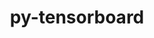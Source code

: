 ---
title: "py-tensorboard"
layout: cache
categories: [package, develop]
meta: {"versions": ["2.11.2", "2.14.1", "2.16.2"], "compilers": ["apple-clang@=15.0.0", "gcc@=11.4.0"], "oss": ["ubuntu22.04", "ventura"], "platforms": ["darwin", "linux"], "targets": ["aarch64", "neoverse_v1", "neoverse_v2", "x86_64_v3"], "stacks": ["e4s", "e4s-neoverse-v2", "e4s-neoverse_v1", "ml-darwin-aarch64-mps", "ml-linux-x86_64-cpu", "ml-linux-x86_64-cuda", "root"], "num_specs": 96, "num_specs_by_stack": {"ml-darwin-aarch64-mps": 14, "root": 96, "e4s-neoverse_v1": 16, "e4s-neoverse-v2": 18, "ml-linux-x86_64-cuda": 32, "ml-linux-x86_64-cpu": 32, "e4s": 16}}
spec_details: [{"hash": "kvrbjqjpsykt2srzo4zfra4dyi4yx7xp", "compiler": "apple-clang@=15.0.0", "versions": ["2.11.2"], "os": "ventura", "platform": "darwin", "target": "aarch64", "variants": ["build_system=python_pip"], "stacks": ["ml-darwin-aarch64-mps", "root"], "size": "-", "tarball": "https://binaries.spack.io/develop/build_cache/darwin-ventura-aarch64/apple-clang-15.0.0/py-tensorboard-2.11.2/darwin-ventura-aarch64-apple-clang-15.0.0-py-tensorboard-2.11.2-kvrbjqjpsykt2srzo4zfra4dyi4yx7xp.spack"}, {"hash": "j2ievc5xngvgvcvbuwpoupkpzei3jbgo", "compiler": "apple-clang@=15.0.0", "versions": ["2.11.2"], "os": "ventura", "platform": "darwin", "target": "aarch64", "variants": ["build_system=python_pip"], "stacks": ["ml-darwin-aarch64-mps", "root"], "size": "-", "tarball": "https://binaries.spack.io/develop/build_cache/darwin-ventura-aarch64/apple-clang-15.0.0/py-tensorboard-2.11.2/darwin-ventura-aarch64-apple-clang-15.0.0-py-tensorboard-2.11.2-j2ievc5xngvgvcvbuwpoupkpzei3jbgo.spack"}, {"hash": "nwm3trfk6k6qovgemikwl5kcee4zwrma", "compiler": "apple-clang@=15.0.0", "versions": ["2.11.2"], "os": "ventura", "platform": "darwin", "target": "aarch64", "variants": ["build_system=python_pip"], "stacks": ["ml-darwin-aarch64-mps", "root"], "size": "-", "tarball": "https://binaries.spack.io/develop/build_cache/darwin-ventura-aarch64/apple-clang-15.0.0/py-tensorboard-2.11.2/darwin-ventura-aarch64-apple-clang-15.0.0-py-tensorboard-2.11.2-nwm3trfk6k6qovgemikwl5kcee4zwrma.spack"}, {"hash": "pcqeh65iwtgtjjw6a37mxsdwloxh4zvv", "compiler": "apple-clang@=15.0.0", "versions": ["2.11.2"], "os": "ventura", "platform": "darwin", "target": "aarch64", "variants": ["build_system=python_pip"], "stacks": ["ml-darwin-aarch64-mps", "root"], "size": "-", "tarball": "https://binaries.spack.io/develop/build_cache/darwin-ventura-aarch64/apple-clang-15.0.0/py-tensorboard-2.11.2/darwin-ventura-aarch64-apple-clang-15.0.0-py-tensorboard-2.11.2-pcqeh65iwtgtjjw6a37mxsdwloxh4zvv.spack"}, {"hash": "3ka2cgjf4qthacbp7i6lcb3wagnm62a2", "compiler": "apple-clang@=15.0.0", "versions": ["2.11.2"], "os": "ventura", "platform": "darwin", "target": "aarch64", "variants": ["build_system=python_pip"], "stacks": ["ml-darwin-aarch64-mps", "root"], "size": "-", "tarball": "https://binaries.spack.io/develop/build_cache/darwin-ventura-aarch64/apple-clang-15.0.0/py-tensorboard-2.11.2/darwin-ventura-aarch64-apple-clang-15.0.0-py-tensorboard-2.11.2-3ka2cgjf4qthacbp7i6lcb3wagnm62a2.spack"}, {"hash": "5gwmk4w6pel3ttlm4r5f55wlvmhd4w5e", "compiler": "apple-clang@=15.0.0", "versions": ["2.11.2"], "os": "ventura", "platform": "darwin", "target": "aarch64", "variants": ["build_system=python_pip"], "stacks": ["ml-darwin-aarch64-mps", "root"], "size": "-", "tarball": "https://binaries.spack.io/develop/build_cache/darwin-ventura-aarch64/apple-clang-15.0.0/py-tensorboard-2.11.2/darwin-ventura-aarch64-apple-clang-15.0.0-py-tensorboard-2.11.2-5gwmk4w6pel3ttlm4r5f55wlvmhd4w5e.spack"}, {"hash": "tyquseyopo4oekewlguf2wbkpqprvvu6", "compiler": "apple-clang@=15.0.0", "versions": ["2.11.2"], "os": "ventura", "platform": "darwin", "target": "aarch64", "variants": ["build_system=python_pip"], "stacks": ["ml-darwin-aarch64-mps", "root"], "size": "-", "tarball": "https://binaries.spack.io/develop/build_cache/darwin-ventura-aarch64/apple-clang-15.0.0/py-tensorboard-2.11.2/darwin-ventura-aarch64-apple-clang-15.0.0-py-tensorboard-2.11.2-tyquseyopo4oekewlguf2wbkpqprvvu6.spack"}, {"hash": "3r24c3rft64ju4f3ll3fiknrxiz4kktu", "compiler": "apple-clang@=15.0.0", "versions": ["2.16.2"], "os": "ventura", "platform": "darwin", "target": "aarch64", "variants": ["build_system=python_pip"], "stacks": ["ml-darwin-aarch64-mps", "root"], "size": "-", "tarball": "https://binaries.spack.io/develop/build_cache/darwin-ventura-aarch64/apple-clang-15.0.0/py-tensorboard-2.16.2/darwin-ventura-aarch64-apple-clang-15.0.0-py-tensorboard-2.16.2-3r24c3rft64ju4f3ll3fiknrxiz4kktu.spack"}, {"hash": "rifd4tamwpszl2iqby5oo3c7qnajtwto", "compiler": "apple-clang@=15.0.0", "versions": ["2.16.2"], "os": "ventura", "platform": "darwin", "target": "aarch64", "variants": ["build_system=python_pip"], "stacks": ["ml-darwin-aarch64-mps", "root"], "size": "-", "tarball": "https://binaries.spack.io/develop/build_cache/darwin-ventura-aarch64/apple-clang-15.0.0/py-tensorboard-2.16.2/darwin-ventura-aarch64-apple-clang-15.0.0-py-tensorboard-2.16.2-rifd4tamwpszl2iqby5oo3c7qnajtwto.spack"}, {"hash": "gmls6oc4poky7ewoqiuhtes4dulnbbyk", "compiler": "apple-clang@=15.0.0", "versions": ["2.16.2"], "os": "ventura", "platform": "darwin", "target": "aarch64", "variants": ["build_system=python_pip"], "stacks": ["ml-darwin-aarch64-mps", "root"], "size": "-", "tarball": "https://binaries.spack.io/develop/build_cache/darwin-ventura-aarch64/apple-clang-15.0.0/py-tensorboard-2.16.2/darwin-ventura-aarch64-apple-clang-15.0.0-py-tensorboard-2.16.2-gmls6oc4poky7ewoqiuhtes4dulnbbyk.spack"}, {"hash": "tc56lblijlukvyckyozeidmbvxfyqyim", "compiler": "apple-clang@=15.0.0", "versions": ["2.16.2"], "os": "ventura", "platform": "darwin", "target": "aarch64", "variants": ["build_system=python_pip"], "stacks": ["ml-darwin-aarch64-mps", "root"], "size": "-", "tarball": "https://binaries.spack.io/develop/build_cache/darwin-ventura-aarch64/apple-clang-15.0.0/py-tensorboard-2.16.2/darwin-ventura-aarch64-apple-clang-15.0.0-py-tensorboard-2.16.2-tc56lblijlukvyckyozeidmbvxfyqyim.spack"}, {"hash": "rzlzemlpfmxrmmmb75jrwduc5yadpvdz", "compiler": "apple-clang@=15.0.0", "versions": ["2.16.2"], "os": "ventura", "platform": "darwin", "target": "aarch64", "variants": ["build_system=python_pip"], "stacks": ["ml-darwin-aarch64-mps", "root"], "size": "-", "tarball": "https://binaries.spack.io/develop/build_cache/darwin-ventura-aarch64/apple-clang-15.0.0/py-tensorboard-2.16.2/darwin-ventura-aarch64-apple-clang-15.0.0-py-tensorboard-2.16.2-rzlzemlpfmxrmmmb75jrwduc5yadpvdz.spack"}, {"hash": "x3vfvlcaqkgi45wwowgmdjkxuhornuwn", "compiler": "apple-clang@=15.0.0", "versions": ["2.16.2"], "os": "ventura", "platform": "darwin", "target": "aarch64", "variants": ["build_system=python_pip"], "stacks": ["ml-darwin-aarch64-mps", "root"], "size": "-", "tarball": "https://binaries.spack.io/develop/build_cache/darwin-ventura-aarch64/apple-clang-15.0.0/py-tensorboard-2.16.2/darwin-ventura-aarch64-apple-clang-15.0.0-py-tensorboard-2.16.2-x3vfvlcaqkgi45wwowgmdjkxuhornuwn.spack"}, {"hash": "yayam4ka7dvab5v46nt6f7gtjocm6eli", "compiler": "apple-clang@=15.0.0", "versions": ["2.16.2"], "os": "ventura", "platform": "darwin", "target": "aarch64", "variants": ["build_system=python_pip"], "stacks": ["ml-darwin-aarch64-mps", "root"], "size": "-", "tarball": "https://binaries.spack.io/develop/build_cache/darwin-ventura-aarch64/apple-clang-15.0.0/py-tensorboard-2.16.2/darwin-ventura-aarch64-apple-clang-15.0.0-py-tensorboard-2.16.2-yayam4ka7dvab5v46nt6f7gtjocm6eli.spack"}, {"hash": "pp67bo5s5twqaee6c2mskyjtnkffko3d", "compiler": "gcc@=11.4.0", "versions": ["2.11.2"], "os": "ubuntu22.04", "platform": "linux", "target": "neoverse_v1", "variants": ["build_system=python_pip"], "stacks": ["root", "e4s-neoverse_v1"], "size": "-", "tarball": "https://binaries.spack.io/develop/build_cache/linux-ubuntu22.04-neoverse_v1/gcc-11.4.0/py-tensorboard-2.11.2/linux-ubuntu22.04-neoverse_v1-gcc-11.4.0-py-tensorboard-2.11.2-pp67bo5s5twqaee6c2mskyjtnkffko3d.spack"}, {"hash": "oa7ds7wbduzbja5jzxovntvsfftmjrwz", "compiler": "gcc@=11.4.0", "versions": ["2.11.2"], "os": "ubuntu22.04", "platform": "linux", "target": "neoverse_v1", "variants": ["build_system=python_pip"], "stacks": ["root", "e4s-neoverse_v1"], "size": "-", "tarball": "https://binaries.spack.io/develop/build_cache/linux-ubuntu22.04-neoverse_v1/gcc-11.4.0/py-tensorboard-2.11.2/linux-ubuntu22.04-neoverse_v1-gcc-11.4.0-py-tensorboard-2.11.2-oa7ds7wbduzbja5jzxovntvsfftmjrwz.spack"}, {"hash": "gmwvzjoqy6ppxng6vsq646xmw4m3pwtb", "compiler": "gcc@=11.4.0", "versions": ["2.16.2"], "os": "ubuntu22.04", "platform": "linux", "target": "neoverse_v1", "variants": ["build_system=python_pip"], "stacks": ["root", "e4s-neoverse_v1"], "size": "-", "tarball": "https://binaries.spack.io/develop/build_cache/linux-ubuntu22.04-neoverse_v1/gcc-11.4.0/py-tensorboard-2.16.2/linux-ubuntu22.04-neoverse_v1-gcc-11.4.0-py-tensorboard-2.16.2-gmwvzjoqy6ppxng6vsq646xmw4m3pwtb.spack"}, {"hash": "clpiem27kcysacsnqbsfnm6mrowshzxz", "compiler": "gcc@=11.4.0", "versions": ["2.11.2"], "os": "ubuntu22.04", "platform": "linux", "target": "neoverse_v1", "variants": ["build_system=python_pip"], "stacks": ["root", "e4s-neoverse_v1"], "size": "-", "tarball": "https://binaries.spack.io/develop/build_cache/linux-ubuntu22.04-neoverse_v1/gcc-11.4.0/py-tensorboard-2.11.2/linux-ubuntu22.04-neoverse_v1-gcc-11.4.0-py-tensorboard-2.11.2-clpiem27kcysacsnqbsfnm6mrowshzxz.spack"}, {"hash": "taubdfkcriepmztft3egeof65ovbcmua", "compiler": "gcc@=11.4.0", "versions": ["2.11.2"], "os": "ubuntu22.04", "platform": "linux", "target": "neoverse_v1", "variants": ["build_system=python_pip"], "stacks": ["root", "e4s-neoverse_v1"], "size": "-", "tarball": "https://binaries.spack.io/develop/build_cache/linux-ubuntu22.04-neoverse_v1/gcc-11.4.0/py-tensorboard-2.11.2/linux-ubuntu22.04-neoverse_v1-gcc-11.4.0-py-tensorboard-2.11.2-taubdfkcriepmztft3egeof65ovbcmua.spack"}, {"hash": "k4xalcraha5ylqecamjy5y467wxuzmtu", "compiler": "gcc@=11.4.0", "versions": ["2.11.2"], "os": "ubuntu22.04", "platform": "linux", "target": "neoverse_v1", "variants": ["build_system=python_pip"], "stacks": ["root", "e4s-neoverse_v1"], "size": "-", "tarball": "https://binaries.spack.io/develop/build_cache/linux-ubuntu22.04-neoverse_v1/gcc-11.4.0/py-tensorboard-2.11.2/linux-ubuntu22.04-neoverse_v1-gcc-11.4.0-py-tensorboard-2.11.2-k4xalcraha5ylqecamjy5y467wxuzmtu.spack"}, {"hash": "jfg4w4yyd7dc2wu7taunusdimx6qpm5c", "compiler": "gcc@=11.4.0", "versions": ["2.11.2"], "os": "ubuntu22.04", "platform": "linux", "target": "neoverse_v1", "variants": ["build_system=python_pip"], "stacks": ["root", "e4s-neoverse_v1"], "size": "-", "tarball": "https://binaries.spack.io/develop/build_cache/linux-ubuntu22.04-neoverse_v1/gcc-11.4.0/py-tensorboard-2.11.2/linux-ubuntu22.04-neoverse_v1-gcc-11.4.0-py-tensorboard-2.11.2-jfg4w4yyd7dc2wu7taunusdimx6qpm5c.spack"}, {"hash": "dmqjgm2242lqcyuambvlujvkpcxo5r4m", "compiler": "gcc@=11.4.0", "versions": ["2.11.2"], "os": "ubuntu22.04", "platform": "linux", "target": "neoverse_v1", "variants": ["build_system=python_pip"], "stacks": ["root", "e4s-neoverse_v1"], "size": "-", "tarball": "https://binaries.spack.io/develop/build_cache/linux-ubuntu22.04-neoverse_v1/gcc-11.4.0/py-tensorboard-2.11.2/linux-ubuntu22.04-neoverse_v1-gcc-11.4.0-py-tensorboard-2.11.2-dmqjgm2242lqcyuambvlujvkpcxo5r4m.spack"}, {"hash": "aq5wvqgj22fk3wnd7fubrpxr7mdafrrq", "compiler": "gcc@=11.4.0", "versions": ["2.16.2"], "os": "ubuntu22.04", "platform": "linux", "target": "neoverse_v1", "variants": ["build_system=python_pip"], "stacks": ["root", "e4s-neoverse_v1"], "size": "-", "tarball": "https://binaries.spack.io/develop/build_cache/linux-ubuntu22.04-neoverse_v1/gcc-11.4.0/py-tensorboard-2.16.2/linux-ubuntu22.04-neoverse_v1-gcc-11.4.0-py-tensorboard-2.16.2-aq5wvqgj22fk3wnd7fubrpxr7mdafrrq.spack"}, {"hash": "jpm6ggslrpmzfxn3abtpwgrpro46rsoy", "compiler": "gcc@=11.4.0", "versions": ["2.16.2"], "os": "ubuntu22.04", "platform": "linux", "target": "neoverse_v1", "variants": ["build_system=python_pip"], "stacks": ["root", "e4s-neoverse_v1"], "size": "-", "tarball": "https://binaries.spack.io/develop/build_cache/linux-ubuntu22.04-neoverse_v1/gcc-11.4.0/py-tensorboard-2.16.2/linux-ubuntu22.04-neoverse_v1-gcc-11.4.0-py-tensorboard-2.16.2-jpm6ggslrpmzfxn3abtpwgrpro46rsoy.spack"}, {"hash": "45k5u6cbgbzikjx6kpwwpdy6dfezwmzf", "compiler": "gcc@=11.4.0", "versions": ["2.16.2"], "os": "ubuntu22.04", "platform": "linux", "target": "neoverse_v1", "variants": ["build_system=python_pip"], "stacks": ["root", "e4s-neoverse_v1"], "size": "-", "tarball": "https://binaries.spack.io/develop/build_cache/linux-ubuntu22.04-neoverse_v1/gcc-11.4.0/py-tensorboard-2.16.2/linux-ubuntu22.04-neoverse_v1-gcc-11.4.0-py-tensorboard-2.16.2-45k5u6cbgbzikjx6kpwwpdy6dfezwmzf.spack"}, {"hash": "q2xlebwkgcl62wr7wnvjcg33uhfbpiov", "compiler": "gcc@=11.4.0", "versions": ["2.16.2"], "os": "ubuntu22.04", "platform": "linux", "target": "neoverse_v1", "variants": ["build_system=python_pip"], "stacks": ["root", "e4s-neoverse_v1"], "size": "-", "tarball": "https://binaries.spack.io/develop/build_cache/linux-ubuntu22.04-neoverse_v1/gcc-11.4.0/py-tensorboard-2.16.2/linux-ubuntu22.04-neoverse_v1-gcc-11.4.0-py-tensorboard-2.16.2-q2xlebwkgcl62wr7wnvjcg33uhfbpiov.spack"}, {"hash": "6f7ryacq2u6hkfdxwbeedtpmtb4q4e3f", "compiler": "gcc@=11.4.0", "versions": ["2.16.2"], "os": "ubuntu22.04", "platform": "linux", "target": "neoverse_v1", "variants": ["build_system=python_pip"], "stacks": ["root", "e4s-neoverse_v1"], "size": "-", "tarball": "https://binaries.spack.io/develop/build_cache/linux-ubuntu22.04-neoverse_v1/gcc-11.4.0/py-tensorboard-2.16.2/linux-ubuntu22.04-neoverse_v1-gcc-11.4.0-py-tensorboard-2.16.2-6f7ryacq2u6hkfdxwbeedtpmtb4q4e3f.spack"}, {"hash": "pgrnzsdl47k7wxpfl54dwkfrtq2r5cnj", "compiler": "gcc@=11.4.0", "versions": ["2.16.2"], "os": "ubuntu22.04", "platform": "linux", "target": "neoverse_v1", "variants": ["build_system=python_pip"], "stacks": ["root", "e4s-neoverse_v1"], "size": "-", "tarball": "https://binaries.spack.io/develop/build_cache/linux-ubuntu22.04-neoverse_v1/gcc-11.4.0/py-tensorboard-2.16.2/linux-ubuntu22.04-neoverse_v1-gcc-11.4.0-py-tensorboard-2.16.2-pgrnzsdl47k7wxpfl54dwkfrtq2r5cnj.spack"}, {"hash": "5egwodndqipyosd225bxa4642e7hqzz4", "compiler": "gcc@=11.4.0", "versions": ["2.16.2"], "os": "ubuntu22.04", "platform": "linux", "target": "neoverse_v1", "variants": ["build_system=python_pip"], "stacks": ["root", "e4s-neoverse_v1"], "size": "-", "tarball": "https://binaries.spack.io/develop/build_cache/linux-ubuntu22.04-neoverse_v1/gcc-11.4.0/py-tensorboard-2.16.2/linux-ubuntu22.04-neoverse_v1-gcc-11.4.0-py-tensorboard-2.16.2-5egwodndqipyosd225bxa4642e7hqzz4.spack"}, {"hash": "rfidvod7kro26r64swij7lrhsfd4nsiw", "compiler": "gcc@=11.4.0", "versions": ["2.16.2"], "os": "ubuntu22.04", "platform": "linux", "target": "neoverse_v1", "variants": ["build_system=python_pip"], "stacks": ["root", "e4s-neoverse_v1"], "size": "-", "tarball": "https://binaries.spack.io/develop/build_cache/linux-ubuntu22.04-neoverse_v1/gcc-11.4.0/py-tensorboard-2.16.2/linux-ubuntu22.04-neoverse_v1-gcc-11.4.0-py-tensorboard-2.16.2-rfidvod7kro26r64swij7lrhsfd4nsiw.spack"}, {"hash": "vp44spjlrvdhu6z5hbfsr3phkkavn53x", "compiler": "gcc@=11.4.0", "versions": ["2.11.2"], "os": "ubuntu22.04", "platform": "linux", "target": "neoverse_v2", "variants": ["build_system=python_pip"], "stacks": ["root", "e4s-neoverse-v2"], "size": "-", "tarball": "https://binaries.spack.io/develop/build_cache/linux-ubuntu22.04-neoverse_v2/gcc-11.4.0/py-tensorboard-2.11.2/linux-ubuntu22.04-neoverse_v2-gcc-11.4.0-py-tensorboard-2.11.2-vp44spjlrvdhu6z5hbfsr3phkkavn53x.spack"}, {"hash": "7sinxhrnirleai22325xdktt7ydojawu", "compiler": "gcc@=11.4.0", "versions": ["2.11.2"], "os": "ubuntu22.04", "platform": "linux", "target": "neoverse_v2", "variants": ["build_system=python_pip"], "stacks": ["root", "e4s-neoverse-v2"], "size": "-", "tarball": "https://binaries.spack.io/develop/build_cache/linux-ubuntu22.04-neoverse_v2/gcc-11.4.0/py-tensorboard-2.11.2/linux-ubuntu22.04-neoverse_v2-gcc-11.4.0-py-tensorboard-2.11.2-7sinxhrnirleai22325xdktt7ydojawu.spack"}, {"hash": "q5by47syhnd72twf7sxrzehwvwxugnmz", "compiler": "gcc@=11.4.0", "versions": ["2.11.2"], "os": "ubuntu22.04", "platform": "linux", "target": "neoverse_v2", "variants": ["build_system=python_pip"], "stacks": ["root", "e4s-neoverse-v2"], "size": "-", "tarball": "https://binaries.spack.io/develop/build_cache/linux-ubuntu22.04-neoverse_v2/gcc-11.4.0/py-tensorboard-2.11.2/linux-ubuntu22.04-neoverse_v2-gcc-11.4.0-py-tensorboard-2.11.2-q5by47syhnd72twf7sxrzehwvwxugnmz.spack"}, {"hash": "wqvfxpusbmqwmv2vohvn4hkq2wg5ng73", "compiler": "gcc@=11.4.0", "versions": ["2.11.2"], "os": "ubuntu22.04", "platform": "linux", "target": "neoverse_v2", "variants": ["build_system=python_pip"], "stacks": ["root", "e4s-neoverse-v2"], "size": "-", "tarball": "https://binaries.spack.io/develop/build_cache/linux-ubuntu22.04-neoverse_v2/gcc-11.4.0/py-tensorboard-2.11.2/linux-ubuntu22.04-neoverse_v2-gcc-11.4.0-py-tensorboard-2.11.2-wqvfxpusbmqwmv2vohvn4hkq2wg5ng73.spack"}, {"hash": "inuedejtequf6v4zw6tihqhmoxumsjcq", "compiler": "gcc@=11.4.0", "versions": ["2.11.2"], "os": "ubuntu22.04", "platform": "linux", "target": "neoverse_v2", "variants": ["build_system=python_pip"], "stacks": ["root", "e4s-neoverse-v2"], "size": "-", "tarball": "https://binaries.spack.io/develop/build_cache/linux-ubuntu22.04-neoverse_v2/gcc-11.4.0/py-tensorboard-2.11.2/linux-ubuntu22.04-neoverse_v2-gcc-11.4.0-py-tensorboard-2.11.2-inuedejtequf6v4zw6tihqhmoxumsjcq.spack"}, {"hash": "inqmbmfj2fglbn6euin7tpxc6kipls2j", "compiler": "gcc@=11.4.0", "versions": ["2.11.2"], "os": "ubuntu22.04", "platform": "linux", "target": "neoverse_v2", "variants": ["build_system=python_pip"], "stacks": ["root", "e4s-neoverse-v2"], "size": "-", "tarball": "https://binaries.spack.io/develop/build_cache/linux-ubuntu22.04-neoverse_v2/gcc-11.4.0/py-tensorboard-2.11.2/linux-ubuntu22.04-neoverse_v2-gcc-11.4.0-py-tensorboard-2.11.2-inqmbmfj2fglbn6euin7tpxc6kipls2j.spack"}, {"hash": "d2rovwktbixt7jjamtaumiqjac2nbxby", "compiler": "gcc@=11.4.0", "versions": ["2.11.2"], "os": "ubuntu22.04", "platform": "linux", "target": "neoverse_v2", "variants": ["build_system=python_pip"], "stacks": ["root", "e4s-neoverse-v2"], "size": "-", "tarball": "https://binaries.spack.io/develop/build_cache/linux-ubuntu22.04-neoverse_v2/gcc-11.4.0/py-tensorboard-2.11.2/linux-ubuntu22.04-neoverse_v2-gcc-11.4.0-py-tensorboard-2.11.2-d2rovwktbixt7jjamtaumiqjac2nbxby.spack"}, {"hash": "64mczrlgxb7q45zurid4qu7xzlb4k2it", "compiler": "gcc@=11.4.0", "versions": ["2.16.2"], "os": "ubuntu22.04", "platform": "linux", "target": "neoverse_v2", "variants": ["build_system=python_pip"], "stacks": ["root", "e4s-neoverse-v2"], "size": "-", "tarball": "https://binaries.spack.io/develop/build_cache/linux-ubuntu22.04-neoverse_v2/gcc-11.4.0/py-tensorboard-2.16.2/linux-ubuntu22.04-neoverse_v2-gcc-11.4.0-py-tensorboard-2.16.2-64mczrlgxb7q45zurid4qu7xzlb4k2it.spack"}, {"hash": "pi6p4njlszei7micecqbd2getqbgwqqz", "compiler": "gcc@=11.4.0", "versions": ["2.11.2"], "os": "ubuntu22.04", "platform": "linux", "target": "neoverse_v2", "variants": ["build_system=python_pip"], "stacks": ["root", "e4s-neoverse-v2"], "size": "-", "tarball": "https://binaries.spack.io/develop/build_cache/linux-ubuntu22.04-neoverse_v2/gcc-11.4.0/py-tensorboard-2.11.2/linux-ubuntu22.04-neoverse_v2-gcc-11.4.0-py-tensorboard-2.11.2-pi6p4njlszei7micecqbd2getqbgwqqz.spack"}, {"hash": "cd552qwvtlrlclh6t5mrcp5nameq33kz", "compiler": "gcc@=11.4.0", "versions": ["2.16.2"], "os": "ubuntu22.04", "platform": "linux", "target": "neoverse_v2", "variants": ["build_system=python_pip"], "stacks": ["root", "e4s-neoverse-v2"], "size": "-", "tarball": "https://binaries.spack.io/develop/build_cache/linux-ubuntu22.04-neoverse_v2/gcc-11.4.0/py-tensorboard-2.16.2/linux-ubuntu22.04-neoverse_v2-gcc-11.4.0-py-tensorboard-2.16.2-cd552qwvtlrlclh6t5mrcp5nameq33kz.spack"}, {"hash": "2e3etelrl7b57elkp3uzebmp4ebbniz2", "compiler": "gcc@=11.4.0", "versions": ["2.16.2"], "os": "ubuntu22.04", "platform": "linux", "target": "neoverse_v2", "variants": ["build_system=python_pip"], "stacks": ["root", "e4s-neoverse-v2"], "size": "-", "tarball": "https://binaries.spack.io/develop/build_cache/linux-ubuntu22.04-neoverse_v2/gcc-11.4.0/py-tensorboard-2.16.2/linux-ubuntu22.04-neoverse_v2-gcc-11.4.0-py-tensorboard-2.16.2-2e3etelrl7b57elkp3uzebmp4ebbniz2.spack"}, {"hash": "7w57w6qqdt7wg2s3zgm2256afzayyfqz", "compiler": "gcc@=11.4.0", "versions": ["2.16.2"], "os": "ubuntu22.04", "platform": "linux", "target": "neoverse_v2", "variants": ["build_system=python_pip"], "stacks": ["root", "e4s-neoverse-v2"], "size": "-", "tarball": "https://binaries.spack.io/develop/build_cache/linux-ubuntu22.04-neoverse_v2/gcc-11.4.0/py-tensorboard-2.16.2/linux-ubuntu22.04-neoverse_v2-gcc-11.4.0-py-tensorboard-2.16.2-7w57w6qqdt7wg2s3zgm2256afzayyfqz.spack"}, {"hash": "p55jzfnshooyigw2cwnfcd43bs722cmz", "compiler": "gcc@=11.4.0", "versions": ["2.16.2"], "os": "ubuntu22.04", "platform": "linux", "target": "neoverse_v2", "variants": ["build_system=python_pip"], "stacks": ["root", "e4s-neoverse-v2"], "size": "-", "tarball": "https://binaries.spack.io/develop/build_cache/linux-ubuntu22.04-neoverse_v2/gcc-11.4.0/py-tensorboard-2.16.2/linux-ubuntu22.04-neoverse_v2-gcc-11.4.0-py-tensorboard-2.16.2-p55jzfnshooyigw2cwnfcd43bs722cmz.spack"}, {"hash": "chjr7jd3n2h3qzbijpr5syqtdokat2bf", "compiler": "gcc@=11.4.0", "versions": ["2.16.2"], "os": "ubuntu22.04", "platform": "linux", "target": "neoverse_v2", "variants": ["build_system=python_pip"], "stacks": ["root", "e4s-neoverse-v2"], "size": "-", "tarball": "https://binaries.spack.io/develop/build_cache/linux-ubuntu22.04-neoverse_v2/gcc-11.4.0/py-tensorboard-2.16.2/linux-ubuntu22.04-neoverse_v2-gcc-11.4.0-py-tensorboard-2.16.2-chjr7jd3n2h3qzbijpr5syqtdokat2bf.spack"}, {"hash": "xmkbx47yna6bibjga5qu4qqdkpaqsj2w", "compiler": "gcc@=11.4.0", "versions": ["2.16.2"], "os": "ubuntu22.04", "platform": "linux", "target": "neoverse_v2", "variants": ["build_system=python_pip"], "stacks": ["root", "e4s-neoverse-v2"], "size": "-", "tarball": "https://binaries.spack.io/develop/build_cache/linux-ubuntu22.04-neoverse_v2/gcc-11.4.0/py-tensorboard-2.16.2/linux-ubuntu22.04-neoverse_v2-gcc-11.4.0-py-tensorboard-2.16.2-xmkbx47yna6bibjga5qu4qqdkpaqsj2w.spack"}, {"hash": "mggeizqfalfpk5ypfxyunbwa32q27fss", "compiler": "gcc@=11.4.0", "versions": ["2.16.2"], "os": "ubuntu22.04", "platform": "linux", "target": "neoverse_v2", "variants": ["build_system=python_pip"], "stacks": ["root", "e4s-neoverse-v2"], "size": "-", "tarball": "https://binaries.spack.io/develop/build_cache/linux-ubuntu22.04-neoverse_v2/gcc-11.4.0/py-tensorboard-2.16.2/linux-ubuntu22.04-neoverse_v2-gcc-11.4.0-py-tensorboard-2.16.2-mggeizqfalfpk5ypfxyunbwa32q27fss.spack"}, {"hash": "imfyw3hxacqfar25hupejqlmuli3r6sb", "compiler": "gcc@=11.4.0", "versions": ["2.16.2"], "os": "ubuntu22.04", "platform": "linux", "target": "neoverse_v2", "variants": ["build_system=python_pip"], "stacks": ["root", "e4s-neoverse-v2"], "size": "-", "tarball": "https://binaries.spack.io/develop/build_cache/linux-ubuntu22.04-neoverse_v2/gcc-11.4.0/py-tensorboard-2.16.2/linux-ubuntu22.04-neoverse_v2-gcc-11.4.0-py-tensorboard-2.16.2-imfyw3hxacqfar25hupejqlmuli3r6sb.spack"}, {"hash": "zgftldg7etgxig5whoxhhtt35adxhxq5", "compiler": "gcc@=11.4.0", "versions": ["2.16.2"], "os": "ubuntu22.04", "platform": "linux", "target": "neoverse_v2", "variants": ["build_system=python_pip"], "stacks": ["root", "e4s-neoverse-v2"], "size": "-", "tarball": "https://binaries.spack.io/develop/build_cache/linux-ubuntu22.04-neoverse_v2/gcc-11.4.0/py-tensorboard-2.16.2/linux-ubuntu22.04-neoverse_v2-gcc-11.4.0-py-tensorboard-2.16.2-zgftldg7etgxig5whoxhhtt35adxhxq5.spack"}, {"hash": "equku62igmvjx53yc7bwp2skqwzyyysi", "compiler": "gcc@=11.4.0", "versions": ["2.11.2"], "os": "ubuntu22.04", "platform": "linux", "target": "x86_64_v3", "variants": ["build_system=python_pip"], "stacks": ["ml-linux-x86_64-cuda", "root", "ml-linux-x86_64-cpu"], "size": "-", "tarball": "https://binaries.spack.io/develop/build_cache/linux-ubuntu22.04-x86_64_v3/gcc-11.4.0/py-tensorboard-2.11.2/linux-ubuntu22.04-x86_64_v3-gcc-11.4.0-py-tensorboard-2.11.2-equku62igmvjx53yc7bwp2skqwzyyysi.spack"}, {"hash": "eyfbjexhtkms36mbjea7bh57y4fl2ofi", "compiler": "gcc@=11.4.0", "versions": ["2.11.2"], "os": "ubuntu22.04", "platform": "linux", "target": "x86_64_v3", "variants": ["build_system=python_pip"], "stacks": ["ml-linux-x86_64-cuda", "root", "ml-linux-x86_64-cpu"], "size": "-", "tarball": "https://binaries.spack.io/develop/build_cache/linux-ubuntu22.04-x86_64_v3/gcc-11.4.0/py-tensorboard-2.11.2/linux-ubuntu22.04-x86_64_v3-gcc-11.4.0-py-tensorboard-2.11.2-eyfbjexhtkms36mbjea7bh57y4fl2ofi.spack"}, {"hash": "iti4s524sichtahfr4scsazvlxstyd3l", "compiler": "gcc@=11.4.0", "versions": ["2.11.2"], "os": "ubuntu22.04", "platform": "linux", "target": "x86_64_v3", "variants": ["build_system=python_pip"], "stacks": ["e4s", "root"], "size": "-", "tarball": "https://binaries.spack.io/develop/build_cache/linux-ubuntu22.04-x86_64_v3/gcc-11.4.0/py-tensorboard-2.11.2/linux-ubuntu22.04-x86_64_v3-gcc-11.4.0-py-tensorboard-2.11.2-iti4s524sichtahfr4scsazvlxstyd3l.spack"}, {"hash": "vw3x2x7huqlk5fa7welr5ywaezh4a42r", "compiler": "gcc@=11.4.0", "versions": ["2.11.2"], "os": "ubuntu22.04", "platform": "linux", "target": "x86_64_v3", "variants": ["build_system=python_pip"], "stacks": ["ml-linux-x86_64-cuda", "root", "ml-linux-x86_64-cpu"], "size": "-", "tarball": "https://binaries.spack.io/develop/build_cache/linux-ubuntu22.04-x86_64_v3/gcc-11.4.0/py-tensorboard-2.11.2/linux-ubuntu22.04-x86_64_v3-gcc-11.4.0-py-tensorboard-2.11.2-vw3x2x7huqlk5fa7welr5ywaezh4a42r.spack"}, {"hash": "rkcqaybhtgnwpcsbx5jtebi6wg4rpfte", "compiler": "gcc@=11.4.0", "versions": ["2.11.2"], "os": "ubuntu22.04", "platform": "linux", "target": "x86_64_v3", "variants": ["build_system=python_pip"], "stacks": ["ml-linux-x86_64-cuda", "root", "ml-linux-x86_64-cpu"], "size": "-", "tarball": "https://binaries.spack.io/develop/build_cache/linux-ubuntu22.04-x86_64_v3/gcc-11.4.0/py-tensorboard-2.11.2/linux-ubuntu22.04-x86_64_v3-gcc-11.4.0-py-tensorboard-2.11.2-rkcqaybhtgnwpcsbx5jtebi6wg4rpfte.spack"}, {"hash": "u5awbg22nx62nk4mq5zq3tsrxim5nwph", "compiler": "gcc@=11.4.0", "versions": ["2.11.2"], "os": "ubuntu22.04", "platform": "linux", "target": "x86_64_v3", "variants": ["build_system=python_pip"], "stacks": ["e4s", "root"], "size": "-", "tarball": "https://binaries.spack.io/develop/build_cache/linux-ubuntu22.04-x86_64_v3/gcc-11.4.0/py-tensorboard-2.11.2/linux-ubuntu22.04-x86_64_v3-gcc-11.4.0-py-tensorboard-2.11.2-u5awbg22nx62nk4mq5zq3tsrxim5nwph.spack"}, {"hash": "brctorojfco33l3dusk7jcpwcuqequpe", "compiler": "gcc@=11.4.0", "versions": ["2.11.2"], "os": "ubuntu22.04", "platform": "linux", "target": "x86_64_v3", "variants": ["build_system=python_pip"], "stacks": ["ml-linux-x86_64-cuda", "root", "ml-linux-x86_64-cpu"], "size": "-", "tarball": "https://binaries.spack.io/develop/build_cache/linux-ubuntu22.04-x86_64_v3/gcc-11.4.0/py-tensorboard-2.11.2/linux-ubuntu22.04-x86_64_v3-gcc-11.4.0-py-tensorboard-2.11.2-brctorojfco33l3dusk7jcpwcuqequpe.spack"}, {"hash": "cbtkj3qmw7vemkjrleljpuk6olgng7k4", "compiler": "gcc@=11.4.0", "versions": ["2.11.2"], "os": "ubuntu22.04", "platform": "linux", "target": "x86_64_v3", "variants": ["build_system=python_pip"], "stacks": ["e4s", "root"], "size": "-", "tarball": "https://binaries.spack.io/develop/build_cache/linux-ubuntu22.04-x86_64_v3/gcc-11.4.0/py-tensorboard-2.11.2/linux-ubuntu22.04-x86_64_v3-gcc-11.4.0-py-tensorboard-2.11.2-cbtkj3qmw7vemkjrleljpuk6olgng7k4.spack"}, {"hash": "h2trbcbefz5rpu43zyxole5djt7t6sg7", "compiler": "gcc@=11.4.0", "versions": ["2.11.2"], "os": "ubuntu22.04", "platform": "linux", "target": "x86_64_v3", "variants": ["build_system=python_pip"], "stacks": ["e4s", "root"], "size": "-", "tarball": "https://binaries.spack.io/develop/build_cache/linux-ubuntu22.04-x86_64_v3/gcc-11.4.0/py-tensorboard-2.11.2/linux-ubuntu22.04-x86_64_v3-gcc-11.4.0-py-tensorboard-2.11.2-h2trbcbefz5rpu43zyxole5djt7t6sg7.spack"}, {"hash": "pt63gwpqlvzftrfbreidhyzqvo3wy35m", "compiler": "gcc@=11.4.0", "versions": ["2.11.2"], "os": "ubuntu22.04", "platform": "linux", "target": "x86_64_v3", "variants": ["build_system=python_pip"], "stacks": ["ml-linux-x86_64-cuda", "root", "ml-linux-x86_64-cpu"], "size": "-", "tarball": "https://binaries.spack.io/develop/build_cache/linux-ubuntu22.04-x86_64_v3/gcc-11.4.0/py-tensorboard-2.11.2/linux-ubuntu22.04-x86_64_v3-gcc-11.4.0-py-tensorboard-2.11.2-pt63gwpqlvzftrfbreidhyzqvo3wy35m.spack"}, {"hash": "6ojajk3ww7xsfw2pvkdtjhfcwovjkhf3", "compiler": "gcc@=11.4.0", "versions": ["2.16.2"], "os": "ubuntu22.04", "platform": "linux", "target": "x86_64_v3", "variants": ["build_system=python_pip"], "stacks": ["ml-linux-x86_64-cuda", "root", "ml-linux-x86_64-cpu"], "size": "-", "tarball": "https://binaries.spack.io/develop/build_cache/linux-ubuntu22.04-x86_64_v3/gcc-11.4.0/py-tensorboard-2.16.2/linux-ubuntu22.04-x86_64_v3-gcc-11.4.0-py-tensorboard-2.16.2-6ojajk3ww7xsfw2pvkdtjhfcwovjkhf3.spack"}, {"hash": "ykrbx3k27ggshj6qyks7fbtbxrg2scmw", "compiler": "gcc@=11.4.0", "versions": ["2.11.2"], "os": "ubuntu22.04", "platform": "linux", "target": "x86_64_v3", "variants": ["build_system=python_pip"], "stacks": ["e4s", "root"], "size": "-", "tarball": "https://binaries.spack.io/develop/build_cache/linux-ubuntu22.04-x86_64_v3/gcc-11.4.0/py-tensorboard-2.11.2/linux-ubuntu22.04-x86_64_v3-gcc-11.4.0-py-tensorboard-2.11.2-ykrbx3k27ggshj6qyks7fbtbxrg2scmw.spack"}, {"hash": "3ep3oqx5c3o5bgx66advny6zinidphcl", "compiler": "gcc@=11.4.0", "versions": ["2.11.2"], "os": "ubuntu22.04", "platform": "linux", "target": "x86_64_v3", "variants": ["build_system=python_pip"], "stacks": ["ml-linux-x86_64-cuda", "root", "ml-linux-x86_64-cpu"], "size": "-", "tarball": "https://binaries.spack.io/develop/build_cache/linux-ubuntu22.04-x86_64_v3/gcc-11.4.0/py-tensorboard-2.11.2/linux-ubuntu22.04-x86_64_v3-gcc-11.4.0-py-tensorboard-2.11.2-3ep3oqx5c3o5bgx66advny6zinidphcl.spack"}, {"hash": "ognpbjzoty77yszjv6ybh5qkh765syhl", "compiler": "gcc@=11.4.0", "versions": ["2.11.2"], "os": "ubuntu22.04", "platform": "linux", "target": "x86_64_v3", "variants": ["build_system=python_pip"], "stacks": ["e4s", "root"], "size": "-", "tarball": "https://binaries.spack.io/develop/build_cache/linux-ubuntu22.04-x86_64_v3/gcc-11.4.0/py-tensorboard-2.11.2/linux-ubuntu22.04-x86_64_v3-gcc-11.4.0-py-tensorboard-2.11.2-ognpbjzoty77yszjv6ybh5qkh765syhl.spack"}, {"hash": "rg6a3nojnh37zcwovrpgojvyoinaxxvf", "compiler": "gcc@=11.4.0", "versions": ["2.11.2"], "os": "ubuntu22.04", "platform": "linux", "target": "x86_64_v3", "variants": ["build_system=python_pip"], "stacks": ["e4s", "root"], "size": "-", "tarball": "https://binaries.spack.io/develop/build_cache/linux-ubuntu22.04-x86_64_v3/gcc-11.4.0/py-tensorboard-2.11.2/linux-ubuntu22.04-x86_64_v3-gcc-11.4.0-py-tensorboard-2.11.2-rg6a3nojnh37zcwovrpgojvyoinaxxvf.spack"}, {"hash": "wjy4nurqagjzrelmpmw3vadf2ff7xi7x", "compiler": "gcc@=11.4.0", "versions": ["2.16.2"], "os": "ubuntu22.04", "platform": "linux", "target": "x86_64_v3", "variants": ["build_system=python_pip"], "stacks": ["e4s", "root"], "size": "-", "tarball": "https://binaries.spack.io/develop/build_cache/linux-ubuntu22.04-x86_64_v3/gcc-11.4.0/py-tensorboard-2.16.2/linux-ubuntu22.04-x86_64_v3-gcc-11.4.0-py-tensorboard-2.16.2-wjy4nurqagjzrelmpmw3vadf2ff7xi7x.spack"}, {"hash": "vxrzwz5fwqaeplxynwmdep5ewlsx2yfs", "compiler": "gcc@=11.4.0", "versions": ["2.14.1"], "os": "ubuntu22.04", "platform": "linux", "target": "x86_64_v3", "variants": ["build_system=python_pip"], "stacks": ["ml-linux-x86_64-cuda", "root", "ml-linux-x86_64-cpu"], "size": "-", "tarball": "https://binaries.spack.io/develop/build_cache/linux-ubuntu22.04-x86_64_v3/gcc-11.4.0/py-tensorboard-2.14.1/linux-ubuntu22.04-x86_64_v3-gcc-11.4.0-py-tensorboard-2.14.1-vxrzwz5fwqaeplxynwmdep5ewlsx2yfs.spack"}, {"hash": "vqteeuyj6dmbwfpbdxrskkvjhyg6o62r", "compiler": "gcc@=11.4.0", "versions": ["2.16.2"], "os": "ubuntu22.04", "platform": "linux", "target": "x86_64_v3", "variants": ["build_system=python_pip"], "stacks": ["ml-linux-x86_64-cuda", "root", "ml-linux-x86_64-cpu"], "size": "-", "tarball": "https://binaries.spack.io/develop/build_cache/linux-ubuntu22.04-x86_64_v3/gcc-11.4.0/py-tensorboard-2.16.2/linux-ubuntu22.04-x86_64_v3-gcc-11.4.0-py-tensorboard-2.16.2-vqteeuyj6dmbwfpbdxrskkvjhyg6o62r.spack"}, {"hash": "vys5kbi2o6fwzbc5mzamxcc57tmznean", "compiler": "gcc@=11.4.0", "versions": ["2.14.1"], "os": "ubuntu22.04", "platform": "linux", "target": "x86_64_v3", "variants": ["build_system=python_pip"], "stacks": ["ml-linux-x86_64-cuda", "root", "ml-linux-x86_64-cpu"], "size": "-", "tarball": "https://binaries.spack.io/develop/build_cache/linux-ubuntu22.04-x86_64_v3/gcc-11.4.0/py-tensorboard-2.14.1/linux-ubuntu22.04-x86_64_v3-gcc-11.4.0-py-tensorboard-2.14.1-vys5kbi2o6fwzbc5mzamxcc57tmznean.spack"}, {"hash": "3dqmyoua4ygyg6qwqgruatkhglww7p62", "compiler": "gcc@=11.4.0", "versions": ["2.14.1"], "os": "ubuntu22.04", "platform": "linux", "target": "x86_64_v3", "variants": ["build_system=python_pip"], "stacks": ["ml-linux-x86_64-cuda", "root", "ml-linux-x86_64-cpu"], "size": "-", "tarball": "https://binaries.spack.io/develop/build_cache/linux-ubuntu22.04-x86_64_v3/gcc-11.4.0/py-tensorboard-2.14.1/linux-ubuntu22.04-x86_64_v3-gcc-11.4.0-py-tensorboard-2.14.1-3dqmyoua4ygyg6qwqgruatkhglww7p62.spack"}, {"hash": "pgbgprzw2otagyicbwsyyyuwc64jdvs4", "compiler": "gcc@=11.4.0", "versions": ["2.16.2"], "os": "ubuntu22.04", "platform": "linux", "target": "x86_64_v3", "variants": ["build_system=python_pip"], "stacks": ["ml-linux-x86_64-cuda", "root", "ml-linux-x86_64-cpu"], "size": "-", "tarball": "https://binaries.spack.io/develop/build_cache/linux-ubuntu22.04-x86_64_v3/gcc-11.4.0/py-tensorboard-2.16.2/linux-ubuntu22.04-x86_64_v3-gcc-11.4.0-py-tensorboard-2.16.2-pgbgprzw2otagyicbwsyyyuwc64jdvs4.spack"}, {"hash": "3yi74zetn4paabk5whzfwhqzyuypudrp", "compiler": "gcc@=11.4.0", "versions": ["2.14.1"], "os": "ubuntu22.04", "platform": "linux", "target": "x86_64_v3", "variants": ["build_system=python_pip"], "stacks": ["ml-linux-x86_64-cuda", "root", "ml-linux-x86_64-cpu"], "size": "-", "tarball": "https://binaries.spack.io/develop/build_cache/linux-ubuntu22.04-x86_64_v3/gcc-11.4.0/py-tensorboard-2.14.1/linux-ubuntu22.04-x86_64_v3-gcc-11.4.0-py-tensorboard-2.14.1-3yi74zetn4paabk5whzfwhqzyuypudrp.spack"}, {"hash": "kxjndz6gjp7mkgddb6stnusbdzu63vl5", "compiler": "gcc@=11.4.0", "versions": ["2.14.1"], "os": "ubuntu22.04", "platform": "linux", "target": "x86_64_v3", "variants": ["build_system=python_pip"], "stacks": ["ml-linux-x86_64-cuda", "root", "ml-linux-x86_64-cpu"], "size": "-", "tarball": "https://binaries.spack.io/develop/build_cache/linux-ubuntu22.04-x86_64_v3/gcc-11.4.0/py-tensorboard-2.14.1/linux-ubuntu22.04-x86_64_v3-gcc-11.4.0-py-tensorboard-2.14.1-kxjndz6gjp7mkgddb6stnusbdzu63vl5.spack"}, {"hash": "cpubwk4sljfk3l35jo3mzplamvvb3r2q", "compiler": "gcc@=11.4.0", "versions": ["2.16.2"], "os": "ubuntu22.04", "platform": "linux", "target": "x86_64_v3", "variants": ["build_system=python_pip"], "stacks": ["ml-linux-x86_64-cuda", "root", "ml-linux-x86_64-cpu"], "size": "-", "tarball": "https://binaries.spack.io/develop/build_cache/linux-ubuntu22.04-x86_64_v3/gcc-11.4.0/py-tensorboard-2.16.2/linux-ubuntu22.04-x86_64_v3-gcc-11.4.0-py-tensorboard-2.16.2-cpubwk4sljfk3l35jo3mzplamvvb3r2q.spack"}, {"hash": "ja3uearm3wezejhyirnarwpl3lzc2wpw", "compiler": "gcc@=11.4.0", "versions": ["2.14.1"], "os": "ubuntu22.04", "platform": "linux", "target": "x86_64_v3", "variants": ["build_system=python_pip"], "stacks": ["ml-linux-x86_64-cuda", "root", "ml-linux-x86_64-cpu"], "size": "-", "tarball": "https://binaries.spack.io/develop/build_cache/linux-ubuntu22.04-x86_64_v3/gcc-11.4.0/py-tensorboard-2.14.1/linux-ubuntu22.04-x86_64_v3-gcc-11.4.0-py-tensorboard-2.14.1-ja3uearm3wezejhyirnarwpl3lzc2wpw.spack"}, {"hash": "rrcwyqeijsjzlmheixi6sy4zylmv3jly", "compiler": "gcc@=11.4.0", "versions": ["2.14.1"], "os": "ubuntu22.04", "platform": "linux", "target": "x86_64_v3", "variants": ["build_system=python_pip"], "stacks": ["ml-linux-x86_64-cuda", "root", "ml-linux-x86_64-cpu"], "size": "-", "tarball": "https://binaries.spack.io/develop/build_cache/linux-ubuntu22.04-x86_64_v3/gcc-11.4.0/py-tensorboard-2.14.1/linux-ubuntu22.04-x86_64_v3-gcc-11.4.0-py-tensorboard-2.14.1-rrcwyqeijsjzlmheixi6sy4zylmv3jly.spack"}, {"hash": "hyxg4c4vkmv3cboaalrbmarmw7gj4vw5", "compiler": "gcc@=11.4.0", "versions": ["2.16.2"], "os": "ubuntu22.04", "platform": "linux", "target": "x86_64_v3", "variants": ["build_system=python_pip"], "stacks": ["ml-linux-x86_64-cuda", "root", "ml-linux-x86_64-cpu"], "size": "-", "tarball": "https://binaries.spack.io/develop/build_cache/linux-ubuntu22.04-x86_64_v3/gcc-11.4.0/py-tensorboard-2.16.2/linux-ubuntu22.04-x86_64_v3-gcc-11.4.0-py-tensorboard-2.16.2-hyxg4c4vkmv3cboaalrbmarmw7gj4vw5.spack"}, {"hash": "2pcust6kotx2ilndcaehqsygn4nwdeq3", "compiler": "gcc@=11.4.0", "versions": ["2.14.1"], "os": "ubuntu22.04", "platform": "linux", "target": "x86_64_v3", "variants": ["build_system=python_pip"], "stacks": ["ml-linux-x86_64-cuda", "root", "ml-linux-x86_64-cpu"], "size": "-", "tarball": "https://binaries.spack.io/develop/build_cache/linux-ubuntu22.04-x86_64_v3/gcc-11.4.0/py-tensorboard-2.14.1/linux-ubuntu22.04-x86_64_v3-gcc-11.4.0-py-tensorboard-2.14.1-2pcust6kotx2ilndcaehqsygn4nwdeq3.spack"}, {"hash": "szi6r5hkpptnnhqb2csiocducdy42qeo", "compiler": "gcc@=11.4.0", "versions": ["2.16.2"], "os": "ubuntu22.04", "platform": "linux", "target": "x86_64_v3", "variants": ["build_system=python_pip"], "stacks": ["ml-linux-x86_64-cuda", "root", "ml-linux-x86_64-cpu"], "size": "-", "tarball": "https://binaries.spack.io/develop/build_cache/linux-ubuntu22.04-x86_64_v3/gcc-11.4.0/py-tensorboard-2.16.2/linux-ubuntu22.04-x86_64_v3-gcc-11.4.0-py-tensorboard-2.16.2-szi6r5hkpptnnhqb2csiocducdy42qeo.spack"}, {"hash": "apkkepaicg5tfivzhtazzyxys6q2zeq4", "compiler": "gcc@=11.4.0", "versions": ["2.16.2"], "os": "ubuntu22.04", "platform": "linux", "target": "x86_64_v3", "variants": ["build_system=python_pip"], "stacks": ["ml-linux-x86_64-cuda", "root", "ml-linux-x86_64-cpu"], "size": "-", "tarball": "https://binaries.spack.io/develop/build_cache/linux-ubuntu22.04-x86_64_v3/gcc-11.4.0/py-tensorboard-2.16.2/linux-ubuntu22.04-x86_64_v3-gcc-11.4.0-py-tensorboard-2.16.2-apkkepaicg5tfivzhtazzyxys6q2zeq4.spack"}, {"hash": "lep3us6p6zfams34hba346tuww5dp5bf", "compiler": "gcc@=11.4.0", "versions": ["2.16.2"], "os": "ubuntu22.04", "platform": "linux", "target": "x86_64_v3", "variants": ["build_system=python_pip"], "stacks": ["ml-linux-x86_64-cuda", "root", "ml-linux-x86_64-cpu"], "size": "-", "tarball": "https://binaries.spack.io/develop/build_cache/linux-ubuntu22.04-x86_64_v3/gcc-11.4.0/py-tensorboard-2.16.2/linux-ubuntu22.04-x86_64_v3-gcc-11.4.0-py-tensorboard-2.16.2-lep3us6p6zfams34hba346tuww5dp5bf.spack"}, {"hash": "cfpddbp46bu5ox7ynfldnxukr7flfsmc", "compiler": "gcc@=11.4.0", "versions": ["2.16.2"], "os": "ubuntu22.04", "platform": "linux", "target": "x86_64_v3", "variants": ["build_system=python_pip"], "stacks": ["ml-linux-x86_64-cuda", "root", "ml-linux-x86_64-cpu"], "size": "-", "tarball": "https://binaries.spack.io/develop/build_cache/linux-ubuntu22.04-x86_64_v3/gcc-11.4.0/py-tensorboard-2.16.2/linux-ubuntu22.04-x86_64_v3-gcc-11.4.0-py-tensorboard-2.16.2-cfpddbp46bu5ox7ynfldnxukr7flfsmc.spack"}, {"hash": "7l2ak4wlf7umkljhworjlosmiv6wpmqj", "compiler": "gcc@=11.4.0", "versions": ["2.16.2"], "os": "ubuntu22.04", "platform": "linux", "target": "x86_64_v3", "variants": ["build_system=python_pip"], "stacks": ["e4s", "root"], "size": "-", "tarball": "https://binaries.spack.io/develop/build_cache/linux-ubuntu22.04-x86_64_v3/gcc-11.4.0/py-tensorboard-2.16.2/linux-ubuntu22.04-x86_64_v3-gcc-11.4.0-py-tensorboard-2.16.2-7l2ak4wlf7umkljhworjlosmiv6wpmqj.spack"}, {"hash": "2lyoagr3kq6wo3cwtmw2nufl7mrjoj2d", "compiler": "gcc@=11.4.0", "versions": ["2.16.2"], "os": "ubuntu22.04", "platform": "linux", "target": "x86_64_v3", "variants": ["build_system=python_pip"], "stacks": ["e4s", "root"], "size": "-", "tarball": "https://binaries.spack.io/develop/build_cache/linux-ubuntu22.04-x86_64_v3/gcc-11.4.0/py-tensorboard-2.16.2/linux-ubuntu22.04-x86_64_v3-gcc-11.4.0-py-tensorboard-2.16.2-2lyoagr3kq6wo3cwtmw2nufl7mrjoj2d.spack"}, {"hash": "744u73d2relakeukin6ffgwyyn6lo2fs", "compiler": "gcc@=11.4.0", "versions": ["2.16.2"], "os": "ubuntu22.04", "platform": "linux", "target": "x86_64_v3", "variants": ["build_system=python_pip"], "stacks": ["e4s", "root"], "size": "-", "tarball": "https://binaries.spack.io/develop/build_cache/linux-ubuntu22.04-x86_64_v3/gcc-11.4.0/py-tensorboard-2.16.2/linux-ubuntu22.04-x86_64_v3-gcc-11.4.0-py-tensorboard-2.16.2-744u73d2relakeukin6ffgwyyn6lo2fs.spack"}, {"hash": "kjqfm7yq7i6nxtu24t2s7gxfz4y6kbja", "compiler": "gcc@=11.4.0", "versions": ["2.16.2"], "os": "ubuntu22.04", "platform": "linux", "target": "x86_64_v3", "variants": ["build_system=python_pip"], "stacks": ["ml-linux-x86_64-cuda", "root", "ml-linux-x86_64-cpu"], "size": "-", "tarball": "https://binaries.spack.io/develop/build_cache/linux-ubuntu22.04-x86_64_v3/gcc-11.4.0/py-tensorboard-2.16.2/linux-ubuntu22.04-x86_64_v3-gcc-11.4.0-py-tensorboard-2.16.2-kjqfm7yq7i6nxtu24t2s7gxfz4y6kbja.spack"}, {"hash": "5swvhxrb34z3nwh4s2g37atkpwaxanbx", "compiler": "gcc@=11.4.0", "versions": ["2.16.2"], "os": "ubuntu22.04", "platform": "linux", "target": "x86_64_v3", "variants": ["build_system=python_pip"], "stacks": ["e4s", "root"], "size": "-", "tarball": "https://binaries.spack.io/develop/build_cache/linux-ubuntu22.04-x86_64_v3/gcc-11.4.0/py-tensorboard-2.16.2/linux-ubuntu22.04-x86_64_v3-gcc-11.4.0-py-tensorboard-2.16.2-5swvhxrb34z3nwh4s2g37atkpwaxanbx.spack"}, {"hash": "3nsoesmxwp7cp63rggvumvftqavfibcn", "compiler": "gcc@=11.4.0", "versions": ["2.16.2"], "os": "ubuntu22.04", "platform": "linux", "target": "x86_64_v3", "variants": ["build_system=python_pip"], "stacks": ["ml-linux-x86_64-cuda", "root", "ml-linux-x86_64-cpu"], "size": "-", "tarball": "https://binaries.spack.io/develop/build_cache/linux-ubuntu22.04-x86_64_v3/gcc-11.4.0/py-tensorboard-2.16.2/linux-ubuntu22.04-x86_64_v3-gcc-11.4.0-py-tensorboard-2.16.2-3nsoesmxwp7cp63rggvumvftqavfibcn.spack"}, {"hash": "d2ugoyqh2roi35digg5hhtpklh3p5pcm", "compiler": "gcc@=11.4.0", "versions": ["2.16.2"], "os": "ubuntu22.04", "platform": "linux", "target": "x86_64_v3", "variants": ["build_system=python_pip"], "stacks": ["e4s", "root"], "size": "-", "tarball": "https://binaries.spack.io/develop/build_cache/linux-ubuntu22.04-x86_64_v3/gcc-11.4.0/py-tensorboard-2.16.2/linux-ubuntu22.04-x86_64_v3-gcc-11.4.0-py-tensorboard-2.16.2-d2ugoyqh2roi35digg5hhtpklh3p5pcm.spack"}, {"hash": "c2y2xfvhn7nf6xlzjdaowb5ykbemt2su", "compiler": "gcc@=11.4.0", "versions": ["2.16.2"], "os": "ubuntu22.04", "platform": "linux", "target": "x86_64_v3", "variants": ["build_system=python_pip"], "stacks": ["ml-linux-x86_64-cuda", "root", "ml-linux-x86_64-cpu"], "size": "-", "tarball": "https://binaries.spack.io/develop/build_cache/linux-ubuntu22.04-x86_64_v3/gcc-11.4.0/py-tensorboard-2.16.2/linux-ubuntu22.04-x86_64_v3-gcc-11.4.0-py-tensorboard-2.16.2-c2y2xfvhn7nf6xlzjdaowb5ykbemt2su.spack"}, {"hash": "guslpduchjlo26orgq52c6zthqbz6lkv", "compiler": "gcc@=11.4.0", "versions": ["2.16.2"], "os": "ubuntu22.04", "platform": "linux", "target": "x86_64_v3", "variants": ["build_system=python_pip"], "stacks": ["e4s", "root"], "size": "-", "tarball": "https://binaries.spack.io/develop/build_cache/linux-ubuntu22.04-x86_64_v3/gcc-11.4.0/py-tensorboard-2.16.2/linux-ubuntu22.04-x86_64_v3-gcc-11.4.0-py-tensorboard-2.16.2-guslpduchjlo26orgq52c6zthqbz6lkv.spack"}, {"hash": "p74heiygwihu7dj6oe3maskmfryjdubp", "compiler": "gcc@=11.4.0", "versions": ["2.16.2"], "os": "ubuntu22.04", "platform": "linux", "target": "x86_64_v3", "variants": ["build_system=python_pip"], "stacks": ["e4s", "root"], "size": "-", "tarball": "https://binaries.spack.io/develop/build_cache/linux-ubuntu22.04-x86_64_v3/gcc-11.4.0/py-tensorboard-2.16.2/linux-ubuntu22.04-x86_64_v3-gcc-11.4.0-py-tensorboard-2.16.2-p74heiygwihu7dj6oe3maskmfryjdubp.spack"}, {"hash": "go6d2eneyoo2rq4qy2k2l4zs47fdpjta", "compiler": "gcc@=11.4.0", "versions": ["2.16.2"], "os": "ubuntu22.04", "platform": "linux", "target": "x86_64_v3", "variants": ["build_system=python_pip"], "stacks": ["ml-linux-x86_64-cuda", "root", "ml-linux-x86_64-cpu"], "size": "-", "tarball": "https://binaries.spack.io/develop/build_cache/linux-ubuntu22.04-x86_64_v3/gcc-11.4.0/py-tensorboard-2.16.2/linux-ubuntu22.04-x86_64_v3-gcc-11.4.0-py-tensorboard-2.16.2-go6d2eneyoo2rq4qy2k2l4zs47fdpjta.spack"}, {"hash": "vl7dcearbklahh4vxohcejyo4sqqr3n2", "compiler": "gcc@=11.4.0", "versions": ["2.16.2"], "os": "ubuntu22.04", "platform": "linux", "target": "x86_64_v3", "variants": ["build_system=python_pip"], "stacks": ["e4s", "root"], "size": "-", "tarball": "https://binaries.spack.io/develop/build_cache/linux-ubuntu22.04-x86_64_v3/gcc-11.4.0/py-tensorboard-2.16.2/linux-ubuntu22.04-x86_64_v3-gcc-11.4.0-py-tensorboard-2.16.2-vl7dcearbklahh4vxohcejyo4sqqr3n2.spack"}, {"hash": "wnbbjkijuturbw65eghae43z5kh2iwmb", "compiler": "gcc@=11.4.0", "versions": ["2.16.2"], "os": "ubuntu22.04", "platform": "linux", "target": "x86_64_v3", "variants": ["build_system=python_pip"], "stacks": ["ml-linux-x86_64-cuda", "root", "ml-linux-x86_64-cpu"], "size": "-", "tarball": "https://binaries.spack.io/develop/build_cache/linux-ubuntu22.04-x86_64_v3/gcc-11.4.0/py-tensorboard-2.16.2/linux-ubuntu22.04-x86_64_v3-gcc-11.4.0-py-tensorboard-2.16.2-wnbbjkijuturbw65eghae43z5kh2iwmb.spack"}, {"hash": "x4gbscx6nhfmju27coxoq3j4djwepblh", "compiler": "gcc@=11.4.0", "versions": ["2.16.2"], "os": "ubuntu22.04", "platform": "linux", "target": "x86_64_v3", "variants": ["build_system=python_pip"], "stacks": ["ml-linux-x86_64-cuda", "root", "ml-linux-x86_64-cpu"], "size": "-", "tarball": "https://binaries.spack.io/develop/build_cache/linux-ubuntu22.04-x86_64_v3/gcc-11.4.0/py-tensorboard-2.16.2/linux-ubuntu22.04-x86_64_v3-gcc-11.4.0-py-tensorboard-2.16.2-x4gbscx6nhfmju27coxoq3j4djwepblh.spack"}, {"hash": "vmbc6mzkdtsqagktho4nnlndhcy5iolt", "compiler": "gcc@=11.4.0", "versions": ["2.16.2"], "os": "ubuntu22.04", "platform": "linux", "target": "x86_64_v3", "variants": ["build_system=python_pip"], "stacks": ["ml-linux-x86_64-cuda", "root", "ml-linux-x86_64-cpu"], "size": "-", "tarball": "https://binaries.spack.io/develop/build_cache/linux-ubuntu22.04-x86_64_v3/gcc-11.4.0/py-tensorboard-2.16.2/linux-ubuntu22.04-x86_64_v3-gcc-11.4.0-py-tensorboard-2.16.2-vmbc6mzkdtsqagktho4nnlndhcy5iolt.spack"}, {"hash": "xl5xslhaqi6jtrw2opmip75mlxx4e5gp", "compiler": "gcc@=11.4.0", "versions": ["2.16.2"], "os": "ubuntu22.04", "platform": "linux", "target": "x86_64_v3", "variants": ["build_system=python_pip"], "stacks": ["ml-linux-x86_64-cuda", "root", "ml-linux-x86_64-cpu"], "size": "-", "tarball": "https://binaries.spack.io/develop/build_cache/linux-ubuntu22.04-x86_64_v3/gcc-11.4.0/py-tensorboard-2.16.2/linux-ubuntu22.04-x86_64_v3-gcc-11.4.0-py-tensorboard-2.16.2-xl5xslhaqi6jtrw2opmip75mlxx4e5gp.spack"}]
---